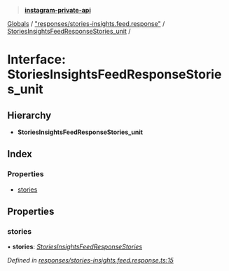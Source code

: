 > **[instagram-private-api](../README.md)**

[Globals](../README.md) / ["responses/stories-insights.feed.response"](../modules/_responses_stories_insights_feed_response_.md) / [StoriesInsightsFeedResponseStories_unit](_responses_stories_insights_feed_response_.storiesinsightsfeedresponsestories_unit.md) /

# Interface: StoriesInsightsFeedResponseStories_unit

## Hierarchy

* **StoriesInsightsFeedResponseStories_unit**

## Index

### Properties

* [stories](_responses_stories_insights_feed_response_.storiesinsightsfeedresponsestories_unit.md#stories)

## Properties

###  stories

• **stories**: *[StoriesInsightsFeedResponseStories](_responses_stories_insights_feed_response_.storiesinsightsfeedresponsestories.md)*

*Defined in [responses/stories-insights.feed.response.ts:15](https://github.com/dilame/instagram-private-api/blob/3e16058/src/responses/stories-insights.feed.response.ts#L15)*